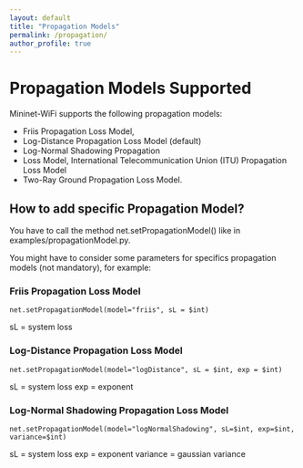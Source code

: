 ```yaml
---
layout: default
title: "Propagation Models"
permalink: /propagation/
author_profile: true
---
```



# Propagation Models Supported

Mininet-WiFi supports the following propagation models: 
- Friis Propagation Loss Model,
- Log-Distance Propagation Loss Model (default)
- Log-Normal Shadowing Propagation
- Loss Model, International Telecommunication Union (ITU) Propagation Loss Model
- Two-Ray Ground Propagation Loss Model.

## How to add specific Propagation Model?
You have to call the method net.setPropagationModel() like in examples/propagationModel.py.   

You might have to consider some parameters for specifics propagation models (not mandatory), for
example:

### Friis Propagation Loss Model
```
net.setPropagationModel(model="friis", sL = $int)
```
sL = system loss

### Log-Distance Propagation Loss Model
```
net.setPropagationModel(model="logDistance", sL = $int, exp = $int)
```
sL = system loss
exp = exponent

### Log-Normal Shadowing Propagation Loss Model
```
net.setPropagationModel(model="logNormalShadowing", sL=$int, exp=$int, variance=$int)
```
sL = system loss
exp = exponent
variance = gaussian variance
